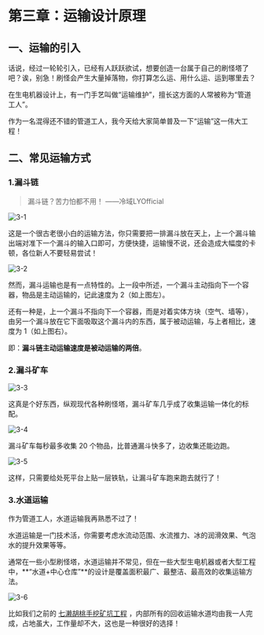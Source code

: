 # 第三章：运输设计原理

## 一、运输的引入

话说，经过一轮轮引入，已经有人跃跃欲试，想要创造一台属于自己的刷怪塔了吧？诶，别急！刷怪会产生大量掉落物，你打算怎么运、用什么运、运到哪里去？

在生电机器设计上，有一门手艺叫做“运输维护”，擅长这方面的人常被称为“管道工人”。

作为一名混得还不错的管道工人，我今天给大家简单普及一下“运输”这一伟大工程！

## 二、常见运输方式

### 1.漏斗链

> 漏斗链？苦力怕都不用！
> ——冷域LYOfficial

![3-1](https://attachment.mcbbs.net/data/myattachment/forum/202312/01/232142ak1fdkk0xhhxdn3q.png)

这是一个很古老很小白的运输方法，你只需要把一排漏斗放在天上，上一个漏斗输出端对准下一个漏斗的输入口即可，方便快捷，运输慢不说，还会造成大幅度的卡顿，各位新人不要轻易尝试！

![3-2](https://attachment.mcbbs.net/data/myattachment/forum/202312/01/232143v96u669i1wl94y41.png)

然而，漏斗运输也是有一点特性的。上一段中所述，一个漏斗主动指向下一个容器，物品是主动运输的，记此速度为 2（如上图左）。

还有一种是，上一个漏斗不指向下一个容器，而是对着实体方块（空气、墙等），由另一个漏斗放在它下面吸取这个漏斗内的东西，属于被动运输，与上者相比，速度为 1（如上图右）。

即：**漏斗链主动运输速度是被动运输的两倍**。

### 2.漏斗矿车

![3-3](https://attachment.mcbbs.net/data/myattachment/forum/202312/01/232145zq9g7797ynlmvvwq.png)

这真是个好东西，纵观现代各种刷怪塔，漏斗矿车几乎成了收集运输一体化的标配。

![3-4](https://attachment.mcbbs.net/data/myattachment/forum/202312/01/232146r625zt2wg54e54yn.png)

漏斗矿车每秒最多收集 20 个物品，比普通漏斗快多了，边收集还能边跑。

![3-5](https://attachment.mcbbs.net/data/myattachment/forum/202312/01/232148px3lz11hgqlzxhzh.png)

这样，只需要给处死平台上贴一层铁轨，让漏斗矿车跑来跑去就行了！

### 3.水道运输

作为管道工人，水道运输我再熟悉不过了！

水道运输是一门技术活，你需要考虑水流动范围、水流推力、冰的润滑效果、气泡水的提升效果等等。

通常在一些小型刷怪塔，水道运输并不常见，但在一些大型生电机器或者大型工程中，**“水道+中心仓库”**的设计是覆盖面积最广、最整洁、最高效的收集运输方法。

![3-6](https://attachment.mcbbs.net/data/myattachment/forum/202312/01/232150ad6a5agpield55lv.png)

比如我们之前的 [七濑胡桃手挖矿坑工程](https://www.bilibili.com/video/BV1oM4y157wj/) ，内部所有的回收运输水道均由我一人完成，占地虽大，工作量却不大，这也是一种很好的选择！
